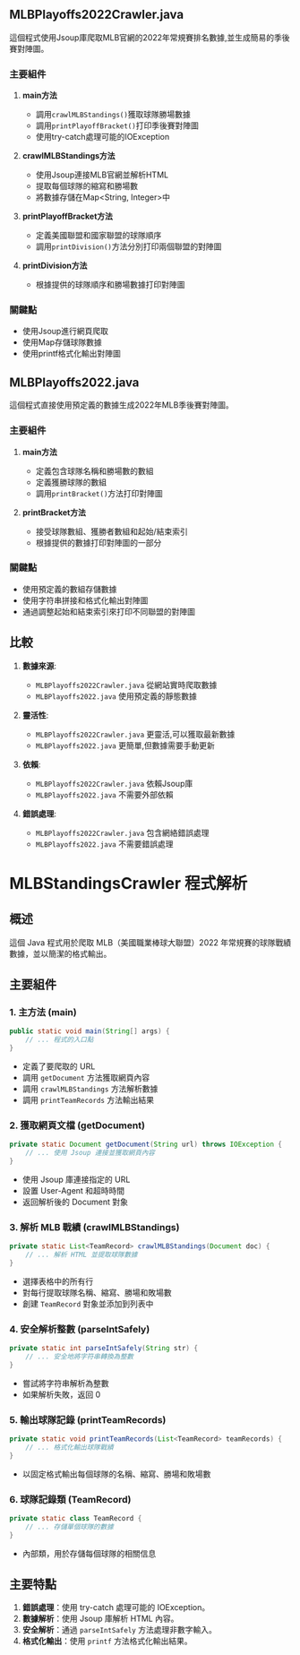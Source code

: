 

## MLBPlayoffs2022Crawler.java

這個程式使用Jsoup庫爬取MLB官網的2022年常規賽排名數據,並生成簡易的季後賽對陣圖。

### 主要組件

1. **main方法**
   - 調用`crawlMLBStandings()`獲取球隊勝場數據
   - 調用`printPlayoffBracket()`打印季後賽對陣圖
   - 使用try-catch處理可能的IOException

2. **crawlMLBStandings方法**
   - 使用Jsoup連接MLB官網並解析HTML
   - 提取每個球隊的縮寫和勝場數
   - 將數據存儲在Map<String, Integer>中

3. **printPlayoffBracket方法**
   - 定義美國聯盟和國家聯盟的球隊順序
   - 調用`printDivision()`方法分別打印兩個聯盟的對陣圖

4. **printDivision方法**
   - 根據提供的球隊順序和勝場數據打印對陣圖

### 關鍵點

- 使用Jsoup進行網頁爬取
- 使用Map存儲球隊數據
- 使用printf格式化輸出對陣圖

## MLBPlayoffs2022.java

這個程式直接使用預定義的數據生成2022年MLB季後賽對陣圖。

### 主要組件

1. **main方法**
   - 定義包含球隊名稱和勝場數的數組
   - 定義獲勝球隊的數組
   - 調用`printBracket()`方法打印對陣圖

2. **printBracket方法**
   - 接受球隊數組、獲勝者數組和起始/結束索引
   - 根據提供的數據打印對陣圖的一部分

### 關鍵點

- 使用預定義的數組存儲數據
- 使用字符串拼接和格式化輸出對陣圖
- 通過調整起始和結束索引來打印不同聯盟的對陣圖

## 比較

1. **數據來源**:
   - `MLBPlayoffs2022Crawler.java` 從網站實時爬取數據
   - `MLBPlayoffs2022.java` 使用預定義的靜態數據

2. **靈活性**:
   - `MLBPlayoffs2022Crawler.java` 更靈活,可以獲取最新數據
   - `MLBPlayoffs2022.java` 更簡單,但數據需要手動更新

3. **依賴**:
   - `MLBPlayoffs2022Crawler.java` 依賴Jsoup庫
   - `MLBPlayoffs2022.java` 不需要外部依賴

4. **錯誤處理**:
   - `MLBPlayoffs2022Crawler.java` 包含網絡錯誤處理
   - `MLBPlayoffs2022.java` 不需要錯誤處理





# MLBStandingsCrawler 程式解析

## 概述

這個 Java 程式用於爬取 MLB（美國職業棒球大聯盟）2022 年常規賽的球隊戰績數據，並以簡潔的格式輸出。

## 主要組件

### 1. 主方法 (main)

```java
public static void main(String[] args) {
    // ... 程式的入口點
}
```

- 定義了要爬取的 URL
- 調用 `getDocument` 方法獲取網頁內容
- 調用 `crawlMLBStandings` 方法解析數據
- 調用 `printTeamRecords` 方法輸出結果

### 2. 獲取網頁文檔 (getDocument)

```java
private static Document getDocument(String url) throws IOException {
    // ... 使用 Jsoup 連接並獲取網頁內容
}
```

- 使用 Jsoup 庫連接指定的 URL
- 設置 User-Agent 和超時時間
- 返回解析後的 Document 對象

### 3. 解析 MLB 戰績 (crawlMLBStandings)

```java
private static List<TeamRecord> crawlMLBStandings(Document doc) {
    // ... 解析 HTML 並提取球隊數據
}
```

- 選擇表格中的所有行
- 對每行提取球隊名稱、縮寫、勝場和敗場數
- 創建 `TeamRecord` 對象並添加到列表中

### 4. 安全解析整數 (parseIntSafely)

```java
private static int parseIntSafely(String str) {
    // ... 安全地將字符串轉換為整數
}
```

- 嘗試將字符串解析為整數
- 如果解析失敗，返回 0

### 5. 輸出球隊記錄 (printTeamRecords)

```java
private static void printTeamRecords(List<TeamRecord> teamRecords) {
    // ... 格式化輸出球隊戰績
}
```

- 以固定格式輸出每個球隊的名稱、縮寫、勝場和敗場數

### 6. 球隊記錄類 (TeamRecord)

```java
private static class TeamRecord {
    // ... 存儲單個球隊的數據
}
```

- 內部類，用於存儲每個球隊的相關信息

## 主要特點

1. **錯誤處理**：使用 try-catch 處理可能的 IOException。
2. **數據解析**：使用 Jsoup 庫解析 HTML 內容。
3. **安全解析**：通過 `parseIntSafely` 方法處理非數字輸入。
4. **格式化輸出**：使用 `printf` 方法格式化輸出結果。

